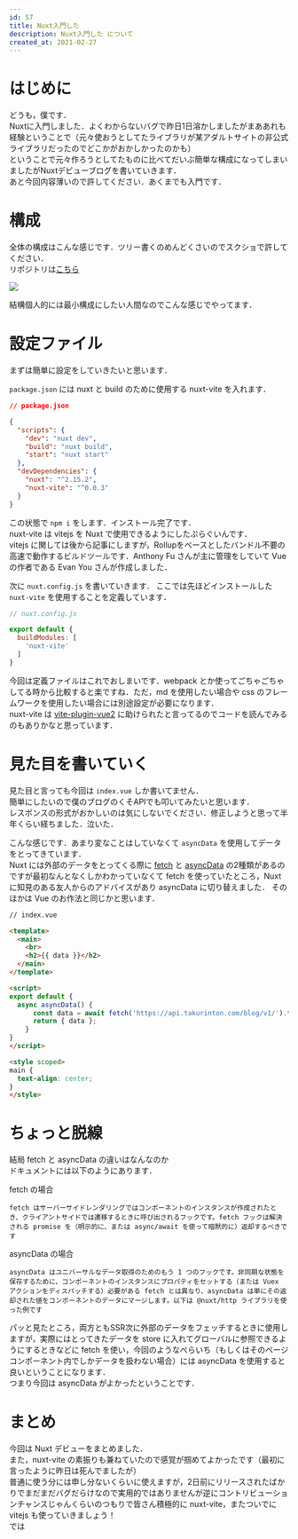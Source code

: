 ```yaml
---
id: 57
title: Nuxt入門した
description: Nuxt入門した について
created_at: 2021-02-27
---
```


# はじめに
どうも，僕です．  
Nuxtに入門しました．よくわからないバグで昨日1日溶かしましたがまああれも経験ということで（元々使おうとしてたライブラリが某アダルトサイトの非公式ライブラリだったのでどこかがおかしかったのかも）  
ということで元々作ろうとしてたものに比べてだいぶ簡単な構成になってしまいましたがNuxtデビューブログを書いていきます．    
あと今回内容薄いので許してください．あくまでも入門です．

# 構成
全体の構成はこんな感じです．ツリー書くのめんどくさいのでスクショで許してください．  
リポジトリは[こちら](https://github.com/takurinton/nuxt_vite_suburi)  

![](../contents/images/9f5a271e-42d0-4b85-89af-99f43743c984.png)
  
  
結構個人的には最小構成にしたい人間なのでこんな感じでやってます．  

# 設定ファイル
まずは簡単に設定をしていきたいと思います．  

  
`package.json` には nuxt と build のために使用する nuxt-vite を入れます．  

```json
// package.json

{
  "scripts": {
    "dev": "nuxt dev",
    "build": "nuxt build",
    "start": "nuxt start"
  },
  "devDependencies": {
    "nuxt": "^2.15.2",
    "nuxt-vite": "^0.0.3"
  }
}
```

この状態で `npm i` をします．インストール完了です．  
nuxt-vite は vitejs を Nuxt で使用できるようにしたぷらぐいんです．  
vitejs に関しては後から記事にしますが，Rollupをベースとしたバンドル不要の高速で動作するビルドツールです．Anthony Fu さんが主に管理をしていて Vue の作者である Evan You さんが作成しました．    
  

次に `nuxt.config.js` を書いていきます．
ここでは先ほどインストールした `nuxt-vite` を使用することを定義しています．   

```js
// nuxt.config.js

export default {
  buildModules: [
    'nuxt-vite'
  ]
}
```
  
  
今回は定義ファイルはこれでおしまいです．webpack とか使ってごちゃごちゃしてる時から比較すると楽ですね．ただ，md を使用したい場合や css のフレームワークを使用したい場合には別途設定が必要になります．  
nuxt-vite は [vite-plugin-vue2](https://github.com/underfin/vite-plugin-vue2) に助けられたと言ってるのでコードを読んでみるのもありかなと思っています．  
  
# 見た目を書いていく
見た目と言っても今回は `index.vue` しか書いてません．  
簡単にしたいので僕のブログのくそAPIでも叩いてみたいと思います．  
レスポンスの形式がおかしいのは気にしないでください．修正しようと思って半年くらい経ちました．泣いた．  
  
  
こんな感じです．あまり変なことはしていなくて `asyncData` を使用してデータをとってきています．  
Nuxt には外部のデータをとってくる際に [fetch](https://ja.nuxtjs.org/docs/2.x/features/data-fetching/#fetch-%E3%83%95%E3%83%83%E3%82%AF) と [asyncData](https://ja.nuxtjs.org/docs/2.x/features/data-fetching/#async-data) の2種類があるのですが最初なんとなくしかわかっていなくて fetch を使っていたところ，Nuxt に知見のある友人からのアドバイスがあり asyncData に切り替えました．
そのほかは Vue のお作法と同じかと思います．  
  

```html
// index.vue

<template>
  <main>
    <br>
    <h2>{{ data }}</h2>
  </main>
</template>

<script>
export default {
  async asyncData() {
      const data = await fetch('https://api.takurinton.com/blog/v1/').then(res => res.json())
      return { data };
    }
}
</script>

<style scoped>
main {
  text-align: center;
}
</style>
```

# ちょっと脱線
結局 fetch と asyncData の違いはなんなのか  
ドキュメントには以下のようにあります．  
  
fetch の場合  

```
fetch はサーバーサイドレンダリングではコンポーネントのインスタンスが作成されたとき、クライアントサイドでは遷移するときに呼び出されるフックです。fetch フックは解決される promise を（明示的に、または async/await を使って暗黙的に）返却するべきです
```
  
asyncData の場合  

```
asyncData はユニバーサルなデータ取得のためのもう 1 つのフックです。非同期な状態を保存するために、コンポーネントのインスタンスにプロパティをセットする（または Vuex アクションをディスパッチする）必要がある fetch とは異なり、asyncData は単にその返却された値をコンポーネントのデータにマージします。以下は @nuxt/http ライブラリを使った例です
```

パッと見たところ，両方ともSSR次に外部のデータをフェッチするときに使用しますが，実際にはとってきたデータを store に入れてグローバルに参照できるようにするときなどに fetch を使い，今回のようなぺらいち（もしくはそのページコンポーネント内でしかデータを扱わない場合）には asyncData を使用すると良いということになります．  
つまり今回は asyncData がよかったということです．  


# まとめ
今回は Nuxt デビューをまとめました．  
また，nuxt-vite の素振りも兼ねていたので感覚が掴めてよかったです（最初に言ったように昨日は死んでましたが）  
普通に使う分には申し分ないくらいに使えますが，2日前にリリースされたばかりでまだまだバグだらけなので実用的ではありませんが逆にコントリビューションチャンスじゃんくらいのつもりで皆さん積極的に nuxt-vite，またついでに vitejs も使っていきましょう！  
では
